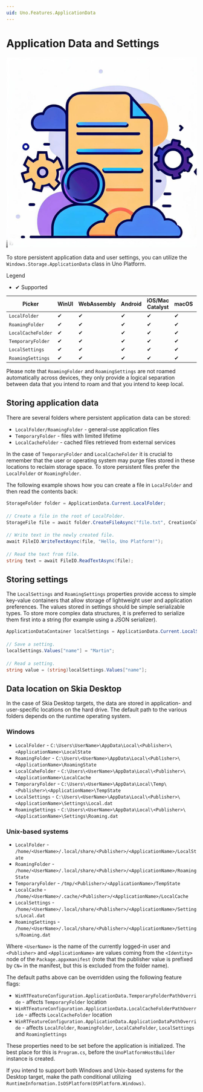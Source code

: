 ```yaml
---
uid: Uno.Features.ApplicationData
---
```


# Application Data and Settings

![Application Data and Preferences](../Assets/features/applicationdata/appdata.jpg)

To store persistent application data and user settings, you can utilize the `Windows.Storage.ApplicationData` class in Uno Platform.

Legend

- ✔  Supported

| Picker             | WinUI      | WebAssembly | Android | iOS/Mac Catalyst   | macOS | Skia Desktop |
|--------------------|------------|-------------|---------|--------------------|-------|--------------|
| `LocalFolder`      | ✔         | ✔          | ✔       | ✔                 | ✔     | ✔            |
| `RoamingFolder`    | ✔         | ✔          | ✔       | ✔                 | ✔     | ✔            |
| `LocalCacheFolder` | ✔         | ✔          | ✔       | ✔                 | ✔     | ✔            |
| `TemporaryFolder`  | ✔         | ✔          | ✔       | ✔                 | ✔     | ✔            |
| `LocalSettings`    | ✔         | ✔          | ✔       | ✔                 | ✔     | ✔            |
| `RoamingSettings`  | ✔         | ✔          | ✔       | ✔                 | ✔     | ✔            |

Please note that `RoamingFolder` and `RoamingSettings` are not roamed automatically across devices, they only provide a logical separation between data that you intend to roam and that you intend to keep local.

## Storing application data

There are several folders where persistent application data can be stored:

- `LocalFolder/RoamingFolder` - general-use application files
- `TemporaryFolder` - files with limited lifetime
- `LocalCacheFolder` - cached files retrieved from external services

In the case of `TemporaryFolder` and `LocalCacheFolder` it is crucial to remember that the user or operating system may purge files stored in these locations to reclaim storage space. To store persistent files prefer the `LocalFolder` or `RoamingFolder`.

The following example shows how you can create a file in `LocalFolder` and then read the contents back:

```csharp
StorageFolder folder = ApplicationData.Current.LocalFolder;

// Create a file in the root of LocalFolder.
StorageFile file = await folder.CreateFileAsync("file.txt", CreationCollisionOption.ReplaceExisting);

// Write text in the newly created file.
await FileIO.WriteTextAsync(file, "Hello, Uno Platform!");

// Read the text from file.
string text = await FileIO.ReadTextAsync(file);
```

## Storing settings

The `LocalSettings` and `RoamingSettings` properties provide access to simple key-value containers that allow storage of lightweight user and application preferences. The values stored in settings should be simple serializable types. To store more complex data structures, it is preferred to serialize them first into a string (for example using a JSON serializer).

```csharp
ApplicationDataContainer localSettings = ApplicationData.Current.LocalSettings;

// Save a setting.
localSettings.Values["name"] = "Martin";

// Read a setting.
string value = (string)localSettings.Values["name"];
```

## Data location on Skia Desktop

In the case of Skia Desktop targets, the data are stored in application- and user-specific locations on the hard drive. The default path to the various folders depends on the runtime operating system.

### Windows

- `LocalFolder` - `C:\Users\UserName>\AppData\Local\<Publisher>\<ApplicationName>\LocalState`
- `RoamingFolder` - `C:\Users\<UserName>\AppData\Local\<Publisher>\<ApplicationName>\RoamingState`
- `LocalCaheFolder` - `C:\Users\<UserName>\AppData\Local\<Publisher>\<ApplicationName>\LocalCache`
- `TemporaryFolder` - `C:\Users\<UserName>\AppData\Local\Temp\<Publisher>\<ApplicationName>\TempState`
- `LocalSettings` - `C:\Users\<UserName>\AppData\Local\<Publisher>\<ApplicationName>\Settings\Local.dat`
- `RoamingSettings` - `C:\Users\<UserName>\AppData\Local\<Publisher>\<ApplicationName>\Settings\Roaming.dat`

### Unix-based systems

- `LocalFolder` - `/home/<UserName>/.local/share/<Publisher>/<ApplicationName>/LocalState`
- `RoamingFolder` - `/home/<UserName>/.local/share/<Publisher>/<ApplicationName>/RoamingState`
- `TemporaryFolder` - `/tmp/<Publisher>/<ApplicationName>/TempState`
- `LocalCache` - `/home/<UserName>/.cache/<Publisher>/<ApplicationName>/LocalCache`
- `LocalSettings` - `/home/<UserName>/.local/share/<Publisher>/<ApplicationName>/Settings/Local.dat`
- `RoamingSettings` - `/home/<UserName>/.local/share/<Publisher>/<ApplicationName>/Settings/Roaming.dat`

Where `<UserName>` is the name of the currently logged-in user and `<Publisher>` and `<ApplicationName>` are values coming from the `<Identity>` node of the `Package.appxmanifest` (note that the publisher value is prefixed by `CN=` in the manifest, but this is excluded from the folder name).

The default paths above can be overridden using the following feature flags:

- `WinRTFeatureConfiguration.ApplicationData.TemporaryFolderPathOverride` - affects `TemporaryFolder` location
- `WinRTFeatureConfiguration.ApplicationData.LocalCacheFolderPathOverride` - affects `LocalCacheFolder` location
- `WinRTFeatureConfiguration.ApplicationData.ApplicationDataPathOverride` - affects `LocalFolder`, `RoamingFolder`, `LocalCaheFolder`, `LocalSettings` and `RoamingSettings`

These properties need to be set before the application is initialized. The best place for this is `Program.cs`, before the `UnoPlatformHostBuilder` instance is created.

If you intend to support both Windows and Unix-based systems for the Desktop target, make the path conditional utilizing `RuntimeInformation.IsOSPlatform(OSPlatform.Windows)`.
